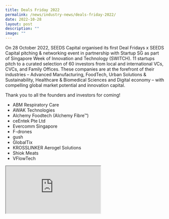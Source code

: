 ```yaml
---
title: Deals Friday 2022
permalink: /news/industry-news/deals-friday-2022/
date: 2022-10-28
layout: post
description: ""
image: ""
---
```

On 28 October 2022, SEEDS Capital organised its first Deal Fridays x SEEDS Capital pitching & networking event in partnership with Startup SG as part of Singapore Week of Innovation and Technology (SWITCH). 11 startups pitch to a curated selection of 60 investors from local and international VCs, CVCs, and Family Offices. These companies are at the forefront of their industries – Advanced Manufacturing, FoodTech, Urban Solutions & Sustainability, Healthcare & Biomedical Sciences and Digital economy – with compelling global market potential and innovation capital.

Thank you to all the founders and investors for coming!

*   ABM Respiratory Care 
*   AWAK Technologies 
*   Alchemy Foodtech (Alchemy Fibre™) 
*   ceEntek Pte Ltd
*   Evercomm Singapore   
*   F-drones 
*   gush
*   GlobalTix   
*   KROSSLINKER Aerogel Solutions   
*   Shiok Meats   
*   VFlowTech

<iframe
src="https://www.youtube.com/embed/BK2FXRC7QtI">
</iframe>
